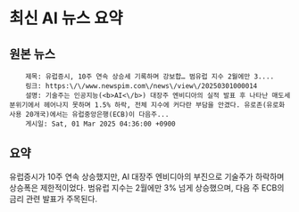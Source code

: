 # 최신 AI 뉴스 요약

## 원본 뉴스
		제목: 유럽증시, 10주 연속 상승세 기록하며 강보합… 범유럽 지수 2월에만 3....
		링크: https:\/\/www.newspim.com\/news\/view\/20250301000014
		설명: 기술주는 인공지능(<b>AI<\/b>) 대장주 엔비디아의 실적 발표 후 나타난 매도세 분위기에서 헤어나지 못하며 1.5% 하락, 전체 지수에 커다란 부담을 안겼다. 유로존(유로화 사용 20개국)에서는 유럽중앙은행(ECB)이 다음주... 
		게시일: Sat, 01 Mar 2025 04:36:00 +0900


## 요약
유럽증시가 10주 연속 상승했지만, AI 대장주 엔비디아의 부진으로 기술주가 하락하며 상승폭은 제한적이었다. 범유럽 지수는 2월에만 3% 넘게 상승했으며, 다음 주 ECB의 금리 관련 발표가 주목된다.
